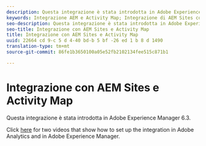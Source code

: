 ```yaml
---
description: Questa integrazione è stata introdotta in Adobe Experience Manager 6.3.
keywords: Integrazione AEM e Activity Map; Integrazione di AEM Sites con Activity Map
seo-description: Questa integrazione è stata introdotta in Adobe Experience Manager 6.3.
seo-title: Integrazione con AEM Sites e Activity Map
title: Integrazione con AEM Sites e Activity Map
uuid: 22664 cd 9-c 5 d 4-40 bd-b 5 bf -26 ed 1 b 8 d 1490
translation-type: tm+mt
source-git-commit: 86fe1b3650100a05e52fb2102134fee515c871b1

---
```



# Integrazione con AEM Sites e Activity Map

Questa integrazione è stata introdotta in Adobe Experience Manager 6.3.

Click [here](https://helpx.adobe.com/experience-manager/kt/sites/using/activity-map-feature-video-setup.html) for two videos that show how to set up the integration in Adobe Analytics and in Adobe Experience Manager.
